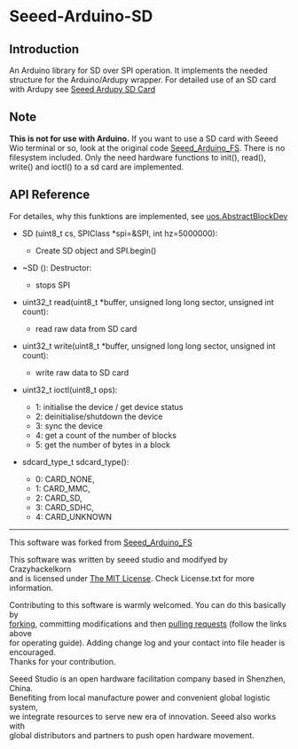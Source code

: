 # Seeed-Arduino-SD

## Introduction

An Arduino library for SD over SPI operation. It implements the needed structure for the Arduino/Ardupy wrapper. For detailed use of an SD card with Ardupy see [Seeed Ardupy SD Card](https://github.com/Crazyhackelkorn/seeed-ardupy-sdcard)

## Note
**This is not for use with Arduino.** If you want to use a SD card with Seeed Wio terminal or so, look at the original code [Seeed_Arduino_FS](https://github.com/Seeed-Studio/Seeed_Arduino_FS). There is no filesystem included. Only the need hardware functions to init(), read(), write() and ioctl() to a sd card are implemented.

## API Reference

For detailes, why this funktions are implemented, see [uos.AbstractBlockDev](https://docs.micropython.org/en/latest/library/uos.html#uos.AbstractBlockDev)

- SD (uint8_t cs, SPIClass *spi=&SPI, int hz=5000000):
	- Create SD object and SPI.begin()

- ~SD (): Destructor:
	- stops SPI
	
- uint32_t read(uint8_t *buffer, unsigned long long sector, unsigned int count):
	- read raw data from SD card

- uint32_t write(uint8_t *buffer, unsigned long long sector, unsigned int count):
	- write raw data to SD card

- uint32_t ioctl(uint8_t ops):
	- 1: initialise the device / get device status
	- 2: deinitialise/shutdown the device
	- 3: sync the device
	- 4: get a count of the number of blocks
	- 5: get the number of bytes in a block

- sdcard_type_t sdcard_type():
    - 0: CARD_NONE,
    - 1: CARD_MMC,
    - 2: CARD_SD,
    - 3: CARD_SDHC,
    - 4: CARD_UNKNOWN

----

This software was forked from [Seeed_Arduino_FS](https://github.com/Seeed-Studio/Seeed_Arduino_FS)

This software was written by seeed studio and modifyed by Crazyhackelkorn<br>
and is licensed under [The MIT License](http://opensource.org/licenses/mit-license.php). Check License.txt for more information.<br>

Contributing to this software is warmly welcomed. You can do this basically by<br>
[forking](https://help.github.com/articles/fork-a-repo), committing modifications and then [pulling requests](https://help.github.com/articles/using-pull-requests) (follow the links above<br>
for operating guide). Adding change log and your contact into file header is encouraged.<br>
Thanks for your contribution.

Seeed Studio is an open hardware facilitation company based in Shenzhen, China. <br>
Benefiting from local manufacture power and convenient global logistic system, <br>
we integrate resources to serve new era of innovation. Seeed also works with <br>
global distributors and partners to push open hardware movement.<br>

